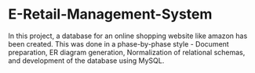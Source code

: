 # E-Retail-Management-System

In this project, a database for an online shopping website like amazon has been created. This was done in a phase-by-phase style - Document preparation, ER diagram generation, Normalization of relational schemas, and development of the database using MySQL.
